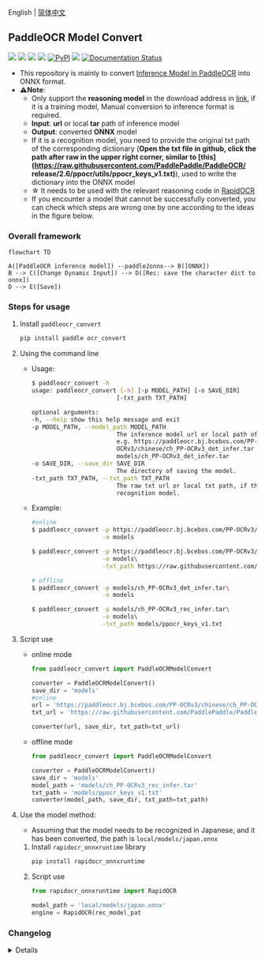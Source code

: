 English | [简体中文](https://github.com/RapidAI/PaddleOCRModelConverter/blob/main/docs/README_zh.md)

## PaddleOCR Model Convert
<p>
     <a href="https://huggingface.co/spaces/SWHL/PaddleOCRModelConverter" target="_blank"><img src="https://img.shields.io/badge/%F0%9F%A4%97 -Online Convert-blue"></a>
     <a href="https://www.modelscope.cn/studios/liekkas/PaddleOCRModelConverter/summary" target="_blank"><img src="https://img.shields.io/badge/ModelScope-Online Convert -blue"></a>
     <a href=""><img src="https://img.shields.io/badge/Python->=3.6,<3.12-aff.svg"></a>
     <a href=""><img src="https://img.shields.io/badge/OS-Linux%2C%20Win%2C%20Mac-pink.svg"></a>
     <a href="https://pypi.org/project/paddleocr_convert/"><img alt="PyPI" src="https://img.shields.io/pypi/v/paddleocr_convert"></a>
     <a href="https://pepy.tech/project/paddleocr_convert"><img src="https://static.pepy.tech/personalized-badge/paddleocr_convert?period=total&units=abbreviation&left_color=grey&right_color=blue&left_text=Downloads "></a>
     <a href='https://paddleocrmodelconverter.readthedocs.io/en/latest/?badge=latest'>
         <img src='https://readthedocs.org/projects/paddleocrmodelconverter/badge/?version=latest' alt='Documentation Status' />
     </a>
</p>

- This repository is mainly to convert [Inference Model in PaddleOCR](https://github.com/PaddlePaddle/PaddleOCR/blob/release/2.6/doc/doc_ch/models_list.md) into ONNX format.
- **⚠️Note**:
   - Only support the **reasoning model** in the download address in [link](https://github.com/PaddlePaddle/PaddleOCR/blob/release/2.6/doc/doc_ch/models_list.md), if it is a training model, Manual conversion to inference format is required.
   - **Input**: **url** or local **tar** path of inference model
   - **Output**: converted **ONNX** model
   - If it is a recognition model, you need to provide the original txt path of the corresponding dictionary (**Open the txt file in github, click the path after raw in the upper right corner, similar to [this](https://raw.githubusercontent.com/PaddlePaddle/PaddleOCR/ release/2.6/ppocr/utils/ppocr_keys_v1.txt)**), used to write the dictionary into the ONNX model
   - ☆ It needs to be used with the relevant reasoning code in [RapidOCR](https://github.com/RapidAI/RapidOCR)
   - If you encounter a model that cannot be successfully converted, you can check which steps are wrong one by one according to the ideas in the figure below.


### Overall framework
```mermaid
flowchart TD

A([PaddleOCR inference model]) --paddle2onnx--> B([ONNX])
B --> C([Change Dynamic Input]) --> D([Rec: save the character dict to onnx])
D --> E([Save])
```

### Steps for usage
1. Install `paddleocr_convert`
    ```bash
    pip install paddle ocr_convert
    ```
2. Using the command line
    - Usage:
         ```bash
         $ paddleocr_convert -h
         usage: paddleocr_convert [-h] [-p MODEL_PATH] [-o SAVE_DIR]
                                 [-txt_path TXT_PATH]

         optional arguments:
         -h, --help show this help message and exit
         -p MODEL_PATH, --model_path MODEL_PATH
                                 The inference model url or local path of paddleocr.
                                 e.g. https://paddleocr.bj.bcebos.com/PP-
                                 OCRv3/chinese/ch_PP-OCRv3_det_infer.tar or
                                 models/ch_PP-OCRv3_det_infer.tar
         -o SAVE_DIR, --save_dir SAVE_DIR
                                 The directory of saving the model.
         -txt_path TXT_PATH, --txt_path TXT_PATH
                                 The raw txt url or local txt path, if the model is
                                 recognition model.
         ```
    - Example:
         ```bash
         #online
         $ paddleocr_convert -p https://paddleocr.bj.bcebos.com/PP-OCRv3/chinese/ch_PP-OCRv3_det_infer.tar \
                             -o models

         $ paddleocr_convert -p https://paddleocr.bj.bcebos.com/PP-OCRv3/chinese/ch_PP-OCRv3_rec_infer.tar\
                             -o models\
                             -txt_path https://raw.githubusercontent.com/PaddlePaddle/PaddleOCR/release/2.6/ppocr/utils/ppocr_keys_v1.txt

         # offline
         $ paddleocr_convert -p models/ch_PP-OCRv3_det_infer.tar\
                             -o models

         $ paddleocr_convert -p models/ch_PP-OCRv3_rec_infer.tar\
                             -o models\
                             -txt_path models/ppocr_keys_v1.txt
         ```
3. Script use
     - online mode
         ```python
         from paddleocr_convert import PaddleOCRModelConvert

         converter = PaddleOCRModelConvert()
         save_dir = 'models'
         #online
         url = 'https://paddleocr.bj.bcebos.com/PP-OCRv3/chinese/ch_PP-OCRv3_rec_infer.tar'
         txt_url = 'https://raw.githubusercontent.com/PaddlePaddle/PaddleOCR/release/2.6/ppocr/utils/ppocr_keys_v1.txt'

         converter(url, save_dir, txt_path=txt_url)
         ```
     - offline mode
         ```python
         from paddleocr_convert import PaddleOCRModelConvert

         converter = PaddleOCRModelConvert()
         save_dir = 'models'
         model_path = 'models/ch_PP-OCRv3_rec_infer.tar'
         txt_path = 'models/ppocr_keys_v1.txt'
         converter(model_path, save_dir, txt_path=txt_path)
         ```

4. Use the model method:
      - Assuming that the model needs to be recognized in Japanese, and it has been converted, the path is `local/models/japan.onnx`
     1. Install `rapidocr_onnxruntime` library
         ```bash
         pip install rapidocr_onnxruntime
         ```
     2. Script use
         ```python
         from rapidocr_onnxruntime import RapidOCR

         model_path = 'local/models/japan.onnx'
         engine = RapidOCR(rec_model_pat

### Changelog

<details>

- 2023-07-27 v0.0.16 update:
   - Added the online conversion version of ModelScope.
   - Change python version from python 3.6 ~ 3.11.
- 2023-04-13 update:
   - Add online conversion program [link](https://huggingface.co/spaces/SWHL/PaddleOCRModelConverter)
- 2023-03-05 v0.0.4~7 update:
   - Support transliteration of local models and dictionaries
   - Optimize internal logic and error feedback
- 2023-02-28 v0.0.3 update:
   - Added setting to automatically change to dynamic input for models that are not dynamic input
- 2023-02-27 v0.0.2 update:
   - Encapsulate the conversion model code into a package, which is convenient for self-help model conversion
- 2022-08-15 v0.0.1 update:
   - Write the dictionary of the recognition model into the meta in the onnx model for subsequent distribution.

</details>